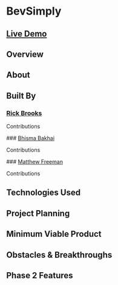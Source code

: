 # BevSimply


## <a href="#"> Live Demo <a>

## Overview


## About



## Built By
### <a href="https://github.com/rbrook22"> Rick Brooks </a>
<p>Contributions</p>
### <a href="https://github.com/Bhisma13"> Bhisma Bakhai </a>
<p>Contributions</p>
### <a href="https://github.com/matthewfreeman821"> Matthew Freeman </a>
<p>Contributions</p>

## Technologies Used




## Project Planning

## Minimum Viable Product


## Obstacles & Breakthroughs


## Phase 2 Features


